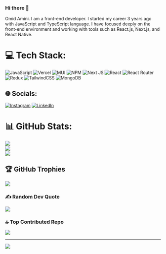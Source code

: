 ### Hi there 👋
Omid Amini. I am a front-end developer. I started my career 3 years ago with JavaScript and TypeScript language. I have focused deeply on the front-end environment and working with tools such as React.js, Next.js, and React Native.

# 💻 Tech Stack:
![JavaScript](https://img.shields.io/badge/javascript-%23323330.svg?style=for-the-badge&logo=javascript&logoColor=%23F7DF1E) ![Vercel](https://img.shields.io/badge/vercel-%23000000.svg?style=for-the-badge&logo=vercel&logoColor=white) ![MUI](https://img.shields.io/badge/MUI-%230081CB.svg?style=for-the-badge&logo=material-ui&logoColor=white) ![NPM](https://img.shields.io/badge/NPM-%23000000.svg?style=for-the-badge&logo=npm&logoColor=white) ![Next JS](https://img.shields.io/badge/Next-black?style=for-the-badge&logo=next.js&logoColor=white) ![React](https://img.shields.io/badge/react-%2320232a.svg?style=for-the-badge&logo=react&logoColor=%2361DAFB) ![React Router](https://img.shields.io/badge/React_Router-CA4245?style=for-the-badge&logo=react-router&logoColor=white) ![Redux](https://img.shields.io/badge/redux-%23593d88.svg?style=for-the-badge&logo=redux&logoColor=white) ![TailwindCSS](https://img.shields.io/badge/tailwindcss-%2338B2AC.svg?style=for-the-badge&logo=tailwind-css&logoColor=white) ![MongoDB](https://img.shields.io/badge/MongoDB-%234ea94b.svg?style=for-the-badge&logo=mongodb&logoColor=white) 

## 🌐 Socials:
[![Instagram](https://img.shields.io/badge/Instagram-%23E4405F.svg?logo=Instagram&logoColor=white)](https://www.instagram.com/iomid23/) [![LinkedIn](https://img.shields.io/badge/LinkedIn-%230077B5.svg?logo=linkedin&logoColor=white)](https://www.linkedin.com/in/iomid23/)

# 📊 GitHub Stats:
![](https://github-readme-stats.vercel.app/api?username=iomid23&theme=radical&hide_border=false&include_all_commits=true&count_private=true)<br/>
![](https://github-readme-streak-stats.herokuapp.com/?user=iomid23&theme=radical&hide_border=false)<br/>
![](https://github-readme-stats.vercel.app/api/top-langs/?username=iomid23&theme=radical&hide_border=false&include_all_commits=true&count_private=true&layout=compact)

## 🏆 GitHub Trophies
![](https://github-profile-trophy.vercel.app/?username=iomid23&theme=radical&no-frame=false&no-bg=true&margin-w=4)

### ✍️ Random Dev Quote
![](https://quotes-github-readme.vercel.app/api?type=horizontal&theme=radical)

### 🔝 Top Contributed Repo
![](https://github-contributor-stats.vercel.app/api?username=iomid23&limit=5&theme=radical&combine_all_yearly_contributions=true)

---

[![](https://visitcount.itsvg.in/api?id=iomid23&icon=0&color=0)](https://visitcount.itsvg.in)

<!-- Proudly created with GPRM (https://gprm.itsvg.in) -->
